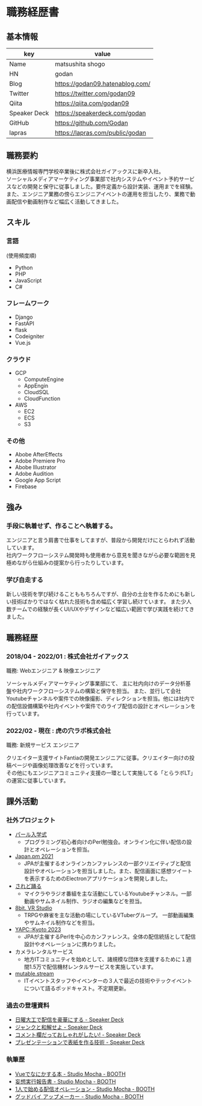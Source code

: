 # 職務経歴書

## 基本情報

|key|value|
|---|-----|
|Name|matsushita shogo|
|HN|godan|
|Blog|https://godan09.hatenablog.com/|
|Twitter|https://twitter.com/godan09|
|Qiita |https://qiita.com/godan09|
| Speaker Deck | https://speakerdeck.com/godan|
|GitHub| https://github.com/Godan|
|lapras| https://lapras.com/public/godan|

## 職務要約
横浜医療情報専門学校卒業後に株式会社ガイアックスに新卒入社。  
ソーシャルメディアマーケティング事業部で社内システムやイベント予約サービスなどの開発と保守に従事しました。要件定義から設計実装、運用までを経験。 また、エンジニア業務の傍らエンジニアイベントの運用を担当したり、業務で動画配信や動画制作など幅広く活動してきました。

## スキル
### 言語

(使用頻度順)
- Python
- PHP
- JavaScript
- C# 

### フレームワーク

- Django
- FastAPI
- flask
- Codeigniter
- Vue.js


### クラウド
- GCP
  - ComputeEngine
  - AppEngin
  - CloudSQL
  - CloudFunction 
- AWS
  - EC2
  - ECS
  - S3 

### その他
- Abobe AfterEffects
- Adobe Premiere Pro
- Abobe Illustrator
- Adobe Audition
- Google App Script
- Firebase

## 強み

### 手段に執着せず、作ることへ執着する。

エンジニアと言う肩書で仕事をしてますが、普段から開発だけにとらわれず活動しています。  
社内ワークフローシステム開発時も使用者から意見を聞きながら必要な範囲を見極めながら仕組みの提案から行ったりしています。  

### 学び自走する

新しい技術を学び続けることももちろんですが、自分の土台を作るためにも新しい技術ばかりではなく枯れた技術も含め幅広く学習し続けています。  また少人数チームでの経験が長くUI/UXやデザインなど幅広い範囲で学び実践を続けてきました。

## 職務経歴

### 2018/04 - 2022/01 : 株式会社ガイアックス

職務: Webエンジニア & 映像エンジニア

ソーシャルメディアマーケティング事業部にて、 主に社内向けのデータ分析基盤や社内ワークフローシステムの構築と保守を担当。
また、並行して会社Youtubeチャンネルや案件での映像撮影、ディレクションを担当。他には社内での配信設備構築や社内イベントや案件でのライブ配信の設計とオペレーションを行っています。

### 2022/02 - 現在 : 虎の穴ラボ株式会社

職務: 新規サービス エンジニア

クリエイター支援サイトFantiaの開発エンジニアに従事。クリエイター向けの投稿ページや画像処理改善などを行っています。  
その他にもエンジニアコミュニティ支援の一環として実施してる「とらラボLT」の運営に従事しています。

## 課外活動

### 社外プロジェクト
* [パール入学式](https://www.perl-entrance.org/)
  *  プログラミング初心者向けのPerl勉強会。オンライン化に伴い配信の設計とオペレーションを担当。
* [Japan.pm 2021](https://yapcjapan.connpass.com/event/198170/)
  * JPAが主催するオンラインカンファレンスの一部クリエイティブと配信設計やオペレーションを担当しました。また、配信画面に感想ツイートを表示するためのElectronアプリケーションを開発しました。
* [されど踊る](https://www.youtube.com/channel/UCy2__PoxYaxbz3rM1yCdQBA)
  * マイクラやラジオ番組を主な活動にしているYoutubeチャンネル。一部動画やサムネイル制作、ラジオの編集などを担当。
* [8bit. VR Studio](https://www.youtube.com/channel/UCuGuilWV36v3l2JsLVDWrcA)
  * TRPGや麻雀を主な活動の場にしているVTuberグループ。 一部動画編集やサムネイル制作などを担当。
* [YAPC::Kyoto 2023](https://yapcjapan.org/2023kyoto/)
  * JPAが主催するPerlを中心のカンファレンス。全体の配信統括として配信設計やオペレーションに携わりました。
* カメラレンタルサービス
  * 地方ITコミュニティを始めとして、諸規模な団体を支援するために１週間1.5万で配信機材レンタルサービスを実施しています。
* [mutable.stream](https://podcasts.google.com/feed/aHR0cHM6Ly9hbmNob3IuZm0vcy80OGViZTYwOC9wb2RjYXN0L3Jzcw?sa=X&ved=2ahUKEwiwhZK8646BAxUMgFYBHaccBM0Q9sEGegQIARAD&hl=ja)
  * ITイベントスタッフやイベンターの３人で最近の技術やテックイベントについて語るポッドキャスト。不定期更新。


### 過去の登壇資料
* [日曜大工で配信を豪華にする - Speaker Deck](https://speakerdeck.com/godan/ri-yao-da-gong-depei-xin-wohao-hua-nisuru)
* [ジャンクと和解せよ - Speaker Deck](https://speakerdeck.com/godan/ziyankutohe-jie-seyo)
* [コメント欄だっておしゃれがしたい! - Speaker Deck](https://speakerdeck.com/godan/komentolan-datuteosiyaregasitai?slide=19)
* [プレゼンテーションで表紙を作る技術 - Speaker Deck](https://speakerdeck.com/godan/purezentesiyondebiao-zhi-wozuo-ruji-shu)

### 執筆歴

* [Vueでなにかする本 - Studio Mocha - BOOTH](https://godan.booth.pm/items/1036786)
* [妄想実行報告書 - Studio Mocha - BOOTH](https://godan.booth.pm/items/1317444)
* [1人で始める配信オペレーション - Studio Mocha - BOOTH](https://godan.booth.pm/items/1575682)
* [グッドバイ アップメーカー - Studio Mocha - BOOTH](https://godan.booth.pm/items/2035726)

